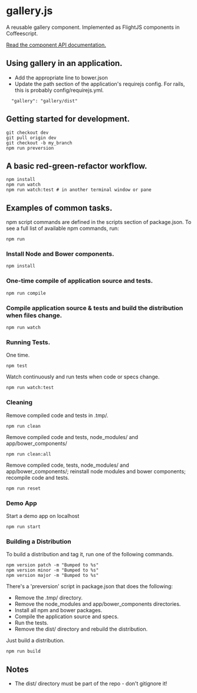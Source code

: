 
# gallery.js
A reusable gallery component.
Implemented as FlightJS components in Coffeescript.

[Read the component API documentation.](API.md)

## Using gallery in an application.

- Add the appropriate line to bower.json
- Update the path section of the application's requirejs config. For rails, this is probably config/requirejs.yml.
```
  "gallery": "gallery/dist"
```

## Getting started for development.
```
git checkout dev
git pull origin dev
git checkout -b my_branch
npm run preversion
```

## A basic red-green-refactor workflow.

```
npm install
npm run watch
npm run watch:test # in another terminal window or pane
```

## Examples of common tasks.

npm script commands are defined in the scripts section of package.json.
To see a full list of available npm commands, run:

```
npm run
```

### Install Node and Bower components.

```
npm install
```

### One-time compile of application source and tests.

```
npm run compile
```

### Compile application source & tests and build the distribution when files change.

```
npm run watch
```

### Running Tests.

One time.

```
npm test
```

Watch continuously and run tests when code or specs change.

```
npm run watch:test
```

### Cleaning

Remove compiled code and tests in .tmp/.

```
npm run clean
```

Remove compiled code and tests, node_modules/ and app/bower_components/

```
npm run clean:all
```

Remove compiled code, tests, node_modules/ and app/bower_components/; reinstall
node modules and bower components; recompile code and tests.

```
npm run reset
```

### Demo App

Start a demo app on localhost

```
npm run start
```

### Building a Distribution

To build a distribution and tag it, run one of the following commands.

```
npm version patch -m "Bumped to %s"
npm version minor -m "Bumped to %s"
npm version major -m "Bumped to %s"
```

There's a 'preversion' script in package.json that does the following:
  - Remove the .tmp/ directory.
  - Remove the node_modules and app/bower_components directories.
  - Install all npm and bower packages.
  - Compile the application source and specs.
  - Run the tests.
  - Remove the dist/ directory and rebuild the distribution.

Just build a distribution.

```
npm run build
```

## Notes
  - The dist/ directory must be part of the repo - don't gitignore it!

